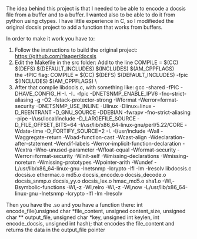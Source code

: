 The idea behind this project is that I needed to be able to encode a docsis file from a buffer and to a buffer. I wanted also to be able to do it from python using ctypes.
I have little experience in C, so I modifieded the original docsis project to add a function that works from buffers.

In order to make it work you have to:
1) Follow the instructions to build the original project: https://github.com/rlaager/docsis
2) Edit the Makefile in the src folder:
Add to the line 
COMPILE = $(CC) $(DEFS) $(DEFAULT_INCLUDES) $(INCLUDES) $(AM_CPPFLAGS) \
the -fPIC flag:
COMPILE = $(CC) $(DEFS) $(DEFAULT_INCLUDES) -fpic $(INCLUDES) $(AM_CPPFLAGS) \
3) After that complie libdocis.c, with something like:
gcc -shared -fPIC -DHAVE_CONFIG_H -I. -I.. -fpic   -DNETSNMP_ENABLE_IPV6 -fno-strict-aliasing -g -O2 -fstack-protector-strong -Wformat -Werror=format-security -DNETSNMP_USE_INLINE -Ulinux -Dlinux=linux -D_REENTRANT -D_GNU_SOURCE -DDEBIAN -fwrapv -fno-strict-aliasing -pipe -I/usr/local/include -D_LARGEFILE_SOURCE -D_FILE_OFFSET_BITS=64 -I/usr/lib/x86_64-linux-gnu/perl/5.22/CORE -Wdate-time -D_FORTIFY_SOURCE=2 -I. -I/usr/include   -Wall  -Waggregate-return -Wbad-function-cast -Wcast-align -Wdeclaration-after-statement -Wendif-labels -Werror-implicit-function-declaration -Wextra -Wno-unused-parameter -Wfloat-equal -Wformat-security -Werror=format-security -Winit-self -Wmissing-declarations -Wmissing-noreturn -Wmissing-prototypes -Wpointer-arith -Wundef -L/usr/lib/x86_64-linux-gnu -lnetsnmp -lcrypto -lfl -lm -lresolv libdocsis.c docsis.o ethermac.o md5.o docsis_encode.o docsis_decode.o docsis_snmp.o docsis_yy.o docsis_lex.o hmac_md5.o sha1.o -Wl,-Bsymbolic-functions -Wl,-z -Wl,relro -Wl,-z -Wl,now  -L/usr/lib/x86_64-linux-gnu -lnetsnmp -lcrypto -lfl -lm -lresolv

Then you have the .so and you have a function there:
int encode_file(unsigned char *file_content, unsigned content_size, unsigned char ** output_file,
		       unsigned char *key, unsigned int keylen, int encode_docsis, unsigned int hash);
that encodes the file_content and returns the data in the output_file pointer

